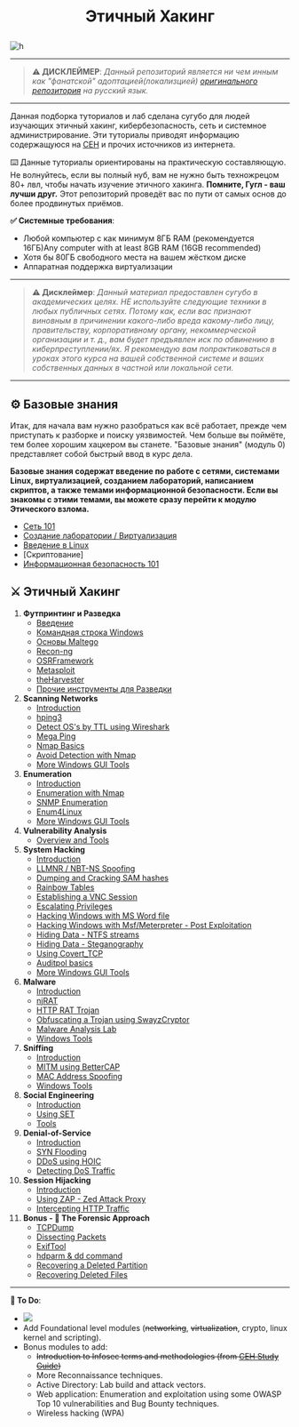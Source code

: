 # <p align="center">Этичный Хакинг
</p>

![h](https://gist.githubusercontent.com/Samsar4/62886aac358c3d484a0ec17e8eb11266/raw/89f706846f97cd3e59880dbc03e4f1d5f8023783/header-ehl.jpg)

* * *

> **⚠️ ДИСКЛЕЙМЕР**:
*Данный репозиторий является ни чем инным как "фанатской" адоптацией(локализцией) [оригинального репозитория](https://github.com/Samsar4/Ethical-Hacking-Labs) на русский язык.*

* * * 

Данная подборка туториалов и лаб сделана сугубо для людей изучающих этичный хакинг, кибербезопасность, сеть и системное администрирование. Эти туториалы приводят информацию содержащуюся на [CEH](https://www.eccouncil.org/train-certify/certified-ethical-hacker-ceh-v12/) и прочих источников из интернета.

⌨️ Данные туториалы ориентированы на практическую составляющую. Не волнуйтесь, если вы полный нуб, вам не нужно быть техножрецом 80+ лвл, чтобы начать изучение этичного хакинга. **Помните, Гугл - ваш лучши друг.** Этот репозиторий проведёт вас по пути от самых основ до более продвинутых приёмов.

**✅ Системные требования**:
* Любой компьютер с как минимум 8ГБ RAM (рекомендуется 16ГБ)Any computer with at least 8GB RAM (16GB recommended)
* Хотя бы 80ГБ свободного места на вашем жёстком диске
* Аппаратная поддержка виртуализации

* * *

> **⚠️ Дисклеймер**:
*Данный материал предоставлен сугубо в академических целях. НЕ используйте следующие техники в любых публичных сетях. Потому как, если вас признают виновным в причинении какого-либо вреда какому-либо лицу, правительству, корпоративному органу, некоммерческой организации и т. д., вам будет предъявлен иск по обвинению в киберпреступлении/ях. Я рекомендую вам попрактиковаться в уроках этого курса на вашей собственной системе и ваших собственных данных в частной или локальной сети.*

* * * 

## ⚙️ Базовые знания
Итак, для начала вам нужно разобраться как всё работает, прежде чем приступать к разборке и поиску уязвимостей. Чем больше вы поймёте, тем более хорошим хацкером вы станете. "Базовые знания" (модуль 0) представляет собой быстрый ввод в курс дела.

**Базовые знания содержат введение по работе с сетями, системами Linux, виртуализацией, созданием лабораторий, написанием скриптов, а также темами информационной безопасности. Если вы знакомы с этими темами, вы можете сразу перейти к модулю Этического взлома.**

* [Сеть 101](https://github.com/BezShkvark0/Ethical-Hacking-Labs/blob/master/0-Core-Knowledge/0-Networking-101.md)
* [Создание лаборатории / Виртуализация](https://github.com/BezShkvark0/Ethical-Hacking-Labs/blob/master/0-Core-Knowledge/1-Lab-Building.md)
* [Введение в Linux](https://github.com/BezShkvark0/Ethical-Hacking-Labs/blob/master/0-Core-Knowledge/2-Intro-to-Linux.md)
* [Скриптование]
* [Информационная безопасность 101](https://github.com/BezShkvark0/Ethical-Hacking-Labs/blob/master/0-Core-Knowledge/4-Infosec-101.md)

## ⚔️ Этичный Хакинг
1. **Футпринтинг и Разведка**
    * [Введение](https://github.com/BezShkvark0/Ethical-Hacking-Labs/blob/master/1-Footprinting-and-Reconnaissance/0-What-is-Footprinting.md)
    * [Командная строка Windows](https://github.com/BezShkvark0/Ethical-Hacking-Labs/blob/master/1-Footprinting-and-Reconnaissance/1-Windows-CommandLine.md)
    * [Основы Maltego](https://github.com/BezShkvark0/Ethical-Hacking-Labs/blob/master/1-Footprinting-and-Reconnaissance/2-Maltego-Basics.md)
    * [Recon-ng](https://github.com/BezShkvark0/Ethical-Hacking-Labs/blob/master/1-Footprinting-and-Reconnaissance/3-Recon-ng.md)
    * [OSRFramework](https://github.com/BezShkvark0/Ethical-Hacking-Labs/blob/master/1-Footprinting-and-Reconnaissance/4-OSRFramework.md)
    * [Metasploit](https://github.com/BezShkvark0/Ethical-Hacking-Labs/blob/master/1-Footprinting-and-Reconnaissance/5-Metasploit-Basics.md)
    * [theHarvester](https://github.com/BezShkvark0/Ethical-Hacking-Labs/blob/master/1-Footprinting-and-Reconnaissance/6-theHarvester.md)
    * [Прочие инструменты для Разведки](https://github.com/BezShkvark0/Ethical-Hacking-Labs/blob/master/1-Footprinting-and-Reconnaissance/7-Other-Tools.md)
2. **Scanning Networks**
    * [Introduction](https://github.com/BezShkvark0/Ethical-Hacking-Labs/blob/master/2-Scanning-Networks/0-Scanning-a-Target-Network.md)
    * [hping3](https://github.com/BezShkvark0/Ethical-Hacking-Labs/blob/master/2-Scanning-Networks/1-hping3.md)
    * [Detect OS's by TTL using Wireshark](https://github.com/BezShkvark0/Ethical-Hacking-Labs/blob/master/2-Scanning-Networks/2-TTL.md)
    * [Mega Ping](https://github.com/BezShkvark0/Ethical-Hacking-Labs/blob/master/2-Scanning-Networks/3-MegaPing.md)
    * [Nmap Basics](https://github.com/BezShkvark0/Ethical-Hacking-Labs/blob/master/2-Scanning-Networks/4-Nmap.md)
    * [Avoid Detection with Nmap](https://github.com/BezShkvark0/Ethical-Hacking-Labs/blob/master/2-Scanning-Networks/5-NmapDecoyIP.md)
    * [More Windows GUI Tools](https://github.com/BezShkvark0/Ethical-Hacking-Labs/blob/master/2-Scanning-Networks/6-WindowsTools.md)
3. **Enumeration**
    * [Introduction](https://github.com/BezShkvark0/Ethical-Hacking-Labs/blob/master/3-Enumeration/0-Introduction.md)
    * [Enumeration with Nmap](https://github.com/BezShkvark0/Ethical-Hacking-Labs/blob/master/3-Enumeration/1-Enumerating-with-Nmap.md)
    * [SNMP Enumeration](https://github.com/BezShkvark0/Ethical-Hacking-Labs/blob/master/3-Enumeration/2-SNMP-Enumeration.md)
    * [Enum4Linux](https://github.com/BezShkvark0/Ethical-Hacking-Labs/blob/master/3-Enumeration/3-Enum4linux-Win-and-Samba-Enumeration.md)
    * [More Windows GUI Tools](https://github.com/BezShkvark0/Ethical-Hacking-Labs/blob/master/3-Enumeration/4-Windows-EnumerationTools.md)
4. **Vulnerability Analysis**
    * [Overview and Tools](https://github.com/BezShkvark0/Ethical-Hacking-Labs/blob/master/4-Vulnerability-Analysis/Overview-and-Tools.md) 
5. **System Hacking**
    * [Introduction](https://github.com/BezShkvark0/Ethical-Hacking-Labs/blob/master/5-System-Hacking/0-Introduction.md)
    * [LLMNR / NBT-NS Spoofing](https://github.com/BezShkvark0/Ethical-Hacking-Labs/blob/master/5-System-Hacking/1-LLMNR-NBT-NS.md)
    * [Dumping and Cracking SAM hashes](https://github.com/BezShkvark0/Ethical-Hacking-Labs/blob/master/5-System-Hacking/2-SAM-Hashes.md)
    * [Rainbow Tables](https://github.com/BezShkvark0/Ethical-Hacking-Labs/blob/master/5-System-Hacking/3-Rainbow-tables.md)
    * [Establishing a VNC Session](https://github.com/BezShkvark0/Ethical-Hacking-Labs/blob/master/5-System-Hacking/4-VNC-Session.md)
    * [Escalating Privileges](https://github.com/BezShkvark0/Ethical-Hacking-Labs/blob/master/5-System-Hacking/5-Escalating-Privileges.md)
    * [Hacking Windows with MS Word file](https://github.com/BezShkvark0/Ethical-Hacking-Labs/blob/master/5-System-Hacking/6-Hacking-Windows-with-Doc-file.md)
    * [Hacking Windows with Msf/Meterpreter - Post Exploitation](https://github.com/BezShkvark0/Ethical-Hacking-Labs/blob/master/5-System-Hacking/7-Hacking-Windows-with-Metasploit-PostExploitation.md)
    * [Hiding Data - NTFS streams](https://github.com/BezShkvark0/Ethical-Hacking-Labs/blob/master/5-System-Hacking/8-NTFS-Streams.md)
    * [Hiding Data - Steganography](https://github.com/BezShkvark0/Ethical-Hacking-Labs/blob/master/5-System-Hacking/9-Steganography.md)
    * [Using Covert_TCP](https://github.com/BezShkvark0/Ethical-Hacking-Labs/blob/master/5-System-Hacking/10-Covert_TCP.md)
    * [Auditpol basics](https://github.com/BezShkvark0/Ethical-Hacking-Labs/blob/master/5-System-Hacking/11-Auditpol.md)
    * [More Windows GUI Tools](https://github.com/BezShkvark0/Ethical-Hacking-Labs/blob/master/5-System-Hacking/12-WindowsTools.md)
6. **Malware** 
    * [Introduction](https://github.com/BezShkvark0/Ethical-Hacking-Labs/blob/master/6-Malware/0-Introduction.md)
    * [njRAT](https://github.com/BezShkvark0/Ethical-Hacking-Labs/blob/master/6-Malware/1-Using-njRAT.md)
    * [HTTP RAT Trojan](https://github.com/BezShkvark0/Ethical-Hacking-Labs/blob/master/6-Malware/2-HTTP-Trojan.md)
    * [Obfuscating a Trojan using SwayzCryptor](https://github.com/BezShkvark0/Ethical-Hacking-Labs/blob/master/6-Malware/3-Obfuscating-Trojan-SwayzCryptor.md)
    * [Malware Analysis Lab](https://github.com/BezShkvark0/Ethical-Hacking-Labs/blob/master/6-Malware/4-Malware-Analysis-Lab.md)
    * [Windows Tools](https://github.com/BezShkvark0/Ethical-Hacking-Labs/blob/master/6-Malware/5-Windows-Tools.md)
7. **Sniffing**
    * [Introduction](https://github.com/BezShkvark0/Ethical-Hacking-Labs/blob/master/7-Sniffing/0-Introduction.md)
    * [MITM using BetterCAP](https://github.com/BezShkvark0/Ethical-Hacking-Labs/blob/master/7-Sniffing/1-MITM-with-Bettercap.md)
    * [MAC Address Spoofing](https://github.com/BezShkvark0/Ethical-Hacking-Labs/blob/master/7-Sniffing/2-Spoofing-MAC-address.md)
    * [Windows Tools](https://github.com/BezShkvark0/Ethical-Hacking-Labs/blob/master/7-Sniffing/x-Windows-Tools.md)
8. **Social Engineering**
    * [Introduction](https://github.com/BezShkvark0/Ethical-Hacking-Labs/blob/master/8-Social-Engineering/0-Introduction.md)
    * [Using SET](https://github.com/BezShkvark0/Ethical-Hacking-Labs/blob/master/8-Social-Engineering/1-Using-SET.md)
    * [Tools](https://github.com/BezShkvark0/Ethical-Hacking-Labs/blob/master/8-Social-Engineering/X-Tools.md)
9. **Denial-of-Service**
    * [Introduction](https://github.com/BezShkvark0/Ethical-Hacking-Labs/blob/master/9-Denial-of-Service/0-Introduction.md)
    * [SYN Flooding](https://github.com/BezShkvark0/Ethical-Hacking-Labs/blob/master/9-Denial-of-Service/1-SYN-Flooding.md)
    * [DDoS using HOIC](https://github.com/BezShkvark0/Ethical-Hacking-Labs/blob/master/9-Denial-of-Service/2-DDoS-using-HOIC.md)
    * [Detecting DoS Traffic](https://github.com/BezShkvark0/Ethical-Hacking-Labs/blob/master/9-Denial-of-Service/3-Detecting-DoS-Traffic.md)
10. **Session Hijacking**
    * [Introduction](https://github.com/BezShkvark0/Ethical-Hacking-Labs/blob/master/10-Session-Hijacking/0-Introduction.md)
    * [Using ZAP - Zed Attack Proxy](https://github.com/BezShkvark0/Ethical-Hacking-Labs/blob/master/10-Session-Hijacking/1-Using-ZAP.md)
    * [Intercepting HTTP Traffic](https://github.com/BezShkvark0/Ethical-Hacking-Labs/blob/master/10-Session-Hijacking/2-Intercepting-HTTP-Traffic.md)
11. **Bonus - 🔬 The Forensic Approach**
    * [TCPDump](https://github.com/BezShkvark0/Ethical-Hacking-Labs/blob/master/11-Bonus/TCPDump-Tutorial.md)
    * [Dissecting Packets](https://github.com/BezShkvark0/Ethical-Hacking-Labs/blob/master/11-Bonus/Dissecting-packets.md)
    * [ExifTool](https://github.com/BezShkvark0/Ethical-Hacking-Labs/blob/master/11-Bonus/ExifTool-Tutorial.md)
    * [hdparm & dd command](https://github.com/BezShkvark0/Ethical-Hacking-Labs/blob/master/11-Bonus/Using-hdparm-and-dd-command.md)
    * [Recovering a Deleted Partition](https://github.com/BezShkvark0/Ethical-Hacking-Labs/blob/master/11-Bonus/Recovering-Deleted-Partition.md)
    * [Recovering Deleted Files](https://github.com/BezShkvark0/Ethical-Hacking-Labs/blob/master/11-Bonus/Recovering-Deleted-Files.md)

* * * 

**💭 To Do**:
- ![](https://img.shields.io/badge/status-in%20progress-orange)
- Add Foundational level modules (~~networking~~, ~~virtualization~~, crypto, linux kernel and scripting).
- Bonus modules to add:
    - ~~Introduction to Infosec terms and methodologies (from [CEH Study Guide](https://github.com/Samsar4/CEH-v10-Study-Guide))~~
    - More Reconnaissance techniques.
    - Active Directory: Lab build and attack vectors.
    - Web application: Enumeration and exploitation using some OWASP Top 10 vulnerabilities and Bug Bounty techniques.
    - Wireless hacking (WPA)
